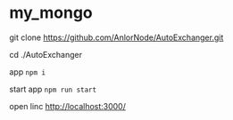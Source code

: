 # my_mongo
git clone https://github.com/AnlorNode/AutoExchanger.git

cd ./AutoExchanger

app `npm i`

start app `npm run start`

open linc [http://localhost:3000/](http://localhost:3000/)
